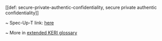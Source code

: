 [[def: secure-private-authentic-confidentiality, secure private authentic confidentiality]]

~ Spec-Up-T link: <a href='https://weboftrust.github.io/WOT-terms/docs/glossary/secure-private-authentic-confidentiality'>here</a>

~ More in <a href="https://weboftrust.github.io/WOT-terms/docs/glossary/secure-private-authentic-confidentiality">extended KERI glossary</a>
